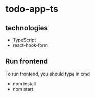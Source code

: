 # todo-app-ts
## technologies
* TypeScript
* react-hook-form

## Run frontend
To run frontend, you should type in cmd
* npm install
* npm start
